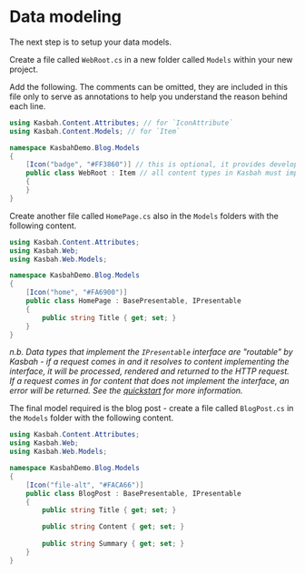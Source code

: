 # Data modeling

The next step is to setup your data models.

Create a file called `WebRoot.cs` in a new folder called `Models` within your new project.

Add the following. The comments can be omitted, they are included in this file only to serve as annotations to help you understand the reason behind each line.

```csharp
using Kasbah.Content.Attributes; // for `IconAttribute`
using Kasbah.Content.Models; // for `Item`

namespace KasbahDemo.Blog.Models
{
    [Icon("badge", "#FF3860")] // this is optional, it provides developers the ability to customise the appearance of these items in the content tree
    public class WebRoot : Item // all content types in Kasbah must implement the `IItem` interface.  the `Item` class includes a basic implementation of the interface to save code duplicity
    {
    }
}
```

Create another file called `HomePage.cs` also in the `Models` folders with the following content.

```csharp
using Kasbah.Content.Attributes;
using Kasbah.Web;
using Kasbah.Web.Models;

namespace KasbahDemo.Blog.Models
{
    [Icon("home", "#FA6900")]
    public class HomePage : BasePresentable, IPresentable
    {
        public string Title { get; set; }
    }
}
```

_n.b. Data types that implement the `IPresentable` interface are "routable" by Kasbah - if a request comes in and it resolves to content implementing the interface, it will be processed, rendered and returned to the HTTP request. If a request comes in for content that does not implement the interface, an error will be returned. See the [quickstart](/quickstart.md#Modelling%20data) for more information._

The final model required is the blog post - create a file called `BlogPost.cs` in the `Models` folder with the following content.

```csharp
using Kasbah.Content.Attributes;
using Kasbah.Web;
using Kasbah.Web.Models;

namespace KasbahDemo.Blog.Models
{
    [Icon("file-alt", "#FACA66")]
    public class BlogPost : BasePresentable, IPresentable
    {
        public string Title { get; set; }

        public string Content { get; set; }
        
        public string Summary { get; set; }
    }
}
```
